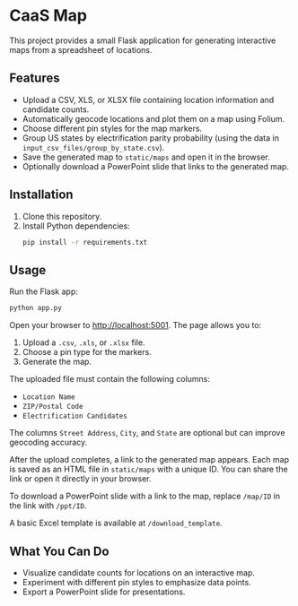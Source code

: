 # CaaS Map

This project provides a small Flask application for generating interactive maps from a spreadsheet of locations.

## Features

- Upload a CSV, XLS, or XLSX file containing location information and candidate counts.
- Automatically geocode locations and plot them on a map using Folium.
- Choose different pin styles for the map markers.
- Group US states by electrification parity probability (using the data in `input_csv_files/group_by_state.csv`).
- Save the generated map to `static/maps` and open it in the browser.
- Optionally download a PowerPoint slide that links to the generated map.

## Installation

1. Clone this repository.
2. Install Python dependencies:
   ```bash
   pip install -r requirements.txt
   ```

## Usage

Run the Flask app:

```bash
python app.py
```

Open your browser to [http://localhost:5001](http://localhost:5001). The page allows you to:

1. Upload a `.csv`, `.xls`, or `.xlsx` file.
2. Choose a pin type for the markers.
3. Generate the map.

The uploaded file must contain the following columns:

- `Location Name`
- `ZIP/Postal Code`
- `Electrification Candidates`

The columns `Street Address`, `City`, and `State` are optional but can improve geocoding accuracy.

After the upload completes, a link to the generated map appears. Each map is saved as an HTML file in `static/maps` with a unique ID. You can share the link or open it directly in your browser.

To download a PowerPoint slide with a link to the map, replace `/map/ID` in the link with `/ppt/ID`.

A basic Excel template is available at `/download_template`.

## What You Can Do

- Visualize candidate counts for locations on an interactive map.
- Experiment with different pin styles to emphasize data points.
- Export a PowerPoint slide for presentations.


